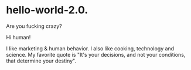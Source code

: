 # hello-world-2.0.
Are you fucking crazy?

Hi human!

I like marketing & human behavior. I also like cooking, technology and science.
My favorite quote is "It's your decisions, and not your conditions, that determine your destiny".
